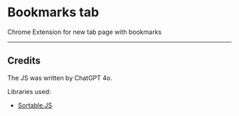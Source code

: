 # Bookmarks tab

Chrome Extension for new tab page with bookmarks

---

## Credits
The JS was written by ChatGPT 4o. 

Libraries used: 
- [Sortable.JS](https://github.com/SortableJS/Sortable)
